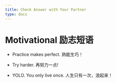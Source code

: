```yaml
---
title: Check Answer with Your Partner
type: docs
---
```


# Motivational 励志短语

- Practice makes perfect.
熟能生巧！

- Try harder.
再努力一点!

- YOLO. You only live once.
人生只有一次，浪起来！

